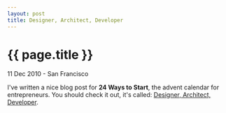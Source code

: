 ```yaml
---
layout: post
title: Designer, Architect, Developer
---
```


{{ page.title }}
================

<p class="meta">11 Dec 2010 - San Francisco</p>

I've written a nice blog post for **24 Ways to Start**, the advent calendar for
entrepreneurs. You should check it out, it's called: [Designer, Architect,
Developer](http://24waystostart.com/2010/designer-architect-developer/).

